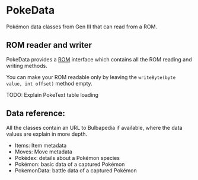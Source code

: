 # PokeData
Pokémon data classes from Gen III that can read from a ROM.

## ROM reader and writer
PokeData provides a [ROM](src/main/java/me/hugmanrique/pokedata/utils/ROM.java) interface which contains all the ROM reading and writing methods.

You can make your ROM readable only by leaving the `writeByte(byte value, int offset)` method empty.

TODO: Explain PokeText table loading

## Data reference:
All the classes contain an URL to Bulbapedia if available, where the data values are explain in more depth.

- Items: Item metadata
- Moves: Move metadata
- Pokédex: details about a Pokémon species
- Pokémon: basic data of a captured Pokémon
- PokemonData: battle data of a captured Pokémon 
